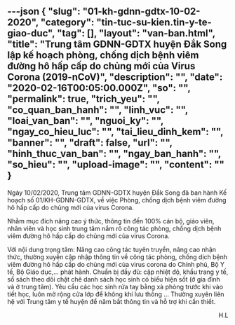 ---json
{
    "slug": "01-kh-gdnn-gdtx-10-02-2020",
    "category": "tin-tuc-su-kien.tin-y-te-giao-duc",
    "tag": [],
    "layout": "van-ban.html",
    "title": "Trung tâm GDNN-GDTX huyện Đắk Song lập kế hoạch phòng, chống dịch bệnh viêm đường hô hấp cấp do chủng mới của Virus Corona (2019-nCoV)",
    "description": "",
    "date": "2020-02-16T00:05:00.000Z",
    "so": "",
    "permalink": true,
    "trich_yeu": "",
    "co_quan_ban_hanh": "",
    "linh_vuc": "",
    "loai_van_ban": "",
    "nguoi_ky": "",
    "ngay_co_hieu_luc": "",
    "tai_lieu_dinh_kem": "",
    "banner": "",
    "draft": false,
    "url": "",
    "hinh_thuc_van_ban": "",
    "ngay_ban_hanh": "",
    "so_hieu": "",
    "upload-image": "",
    "__content__": ""
}
---
<p>Ng&agrave;y 10/02/2020, Trung t&acirc;m GDNN-GDTX huyện Đắk Song&nbsp;đ&atilde; ban h&agrave;nh&nbsp;Kế hoạch số 01/KH-GDNN-GDTX, về việc&nbsp;Ph&ograve;ng, chống dịch bệnh vi&ecirc;m đường h&ocirc; hấp cấp do chủng mới của virus Corona.</p>

<p>Nhằm mục đ&iacute;ch n&acirc;ng cao &yacute; thức, th&ocirc;ng tin đến 100% c&aacute;n bộ, gi&aacute;o vi&ecirc;n, nh&acirc;n vi&ecirc;n v&agrave; học sinh&nbsp;trung t&acirc;m nắm r&otilde; c&ocirc;ng t&aacute;c ph&ograve;ng, chống dịch bệnh vi&ecirc;m đường h&ocirc; hấp cấp do chủng mới của virus Corona.</p>

<p>Với nội dung trọng t&acirc;m: N&acirc;ng cao c&ocirc;ng t&aacute;c tuy&ecirc;n truyền, n&acirc;ng cao nhận thức, thường xuy&ecirc;n cập nhập th&ocirc;ng tin về c&ocirc;ng t&aacute;c ph&ograve;ng, chống dịch bệnh vi&ecirc;m đường h&ocirc; hấp cấp do chủng mới của virus corona do Ch&iacute;nh phủ, Bộ Y tế, Bộ Gi&aacute;o dục,... ph&aacute;t h&agrave;nh. Chuẩn bị đầy đủ: cặp nhiệt độ, khẩu trang y tế, sổ s&aacute;ch theo d&otilde;i chặt chẽ danh s&aacute;ch học sinh c&oacute; biểu hiện sốt (ở gia đ&igrave;nh v&agrave; ở trung t&acirc;m). Y&ecirc;u cầu c&aacute;c học sinh rửa tay bằng x&agrave; ph&ograve;ng trước khi v&agrave;o tiết học, lu&ocirc;n mở rộng cửa lớp để kh&ocirc;ng kh&iacute; lưu th&ocirc;ng ...&nbsp;Thường xuy&ecirc;n li&ecirc;n hệ với Trung t&acirc;m y tế huyện để năm bắt th&ocirc;ng tin v&agrave; hỗ trợ khi cần thiết.</p>

<p style="text-align:right">H.L</p>

<p>&nbsp;</p>
